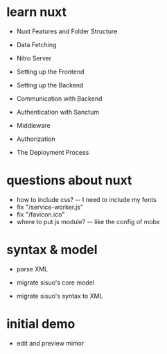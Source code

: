 # learn nuxt

- Nuxt Features and Folder Structure
- Data Fetching
- Nitro Server

- Setting up the Frontend
- Setting up the Backend
- Communication with Backend
- Authentication with Sanctum
- Middleware
- Authorization
- The Deployment Process

# questions about nuxt

- how to include css? -- I need to include my fonts
- fix "/service-worker.js"
- fix "/favicon.ico"
- where to put js module? -- like the config of mobx

# syntax & model

- parse XML

- migrate sisuo's core model
- migrate sisuo's syntax to XML

# initial demo

- edit and preview mimor
